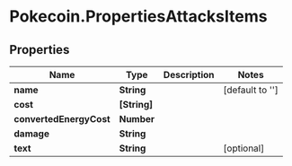 # Pokecoin.PropertiesAttacksItems

## Properties

Name | Type | Description | Notes
------------ | ------------- | ------------- | -------------
**name** | **String** |  | [default to &#39;&#39;]
**cost** | **[String]** |  | 
**convertedEnergyCost** | **Number** |  | 
**damage** | **String** |  | 
**text** | **String** |  | [optional] 


